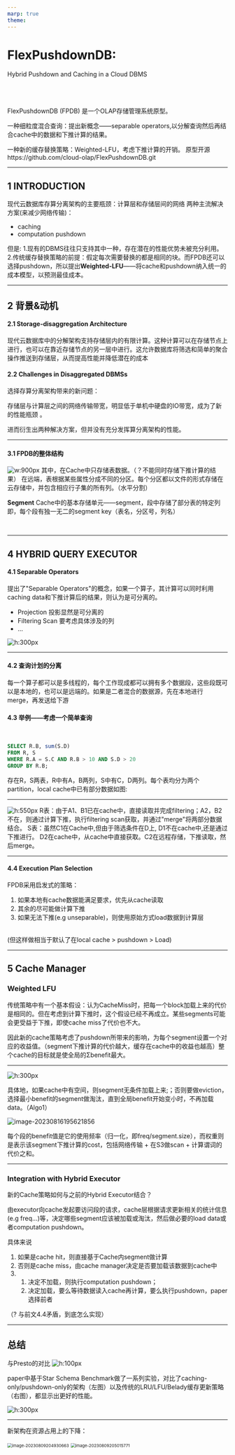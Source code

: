 ```yaml
---
marp: true
theme: 
---
```


# FlexPushdownDB: 

Hybrid Pushdown and Caching in a Cloud DBMS

</br></br></br>
FlexPushdownDB (FPDB) 是一个OLAP存储管理系统原型。

一种细粒度混合查询：提出新概念——separable operators,以分解查询然后再结合cache中的数据和下推计算的结果。

一种新的缓存替换策略：Weighted-LFU，考虑下推计算的开销。
原型开源https://github.com/cloud-olap/FlexPushdownDB.git

---
## 1 INTRODUCTION

现代云数据库存算分离架构的主要瓶颈：计算层和存储层间的网络
两种主流解决方案(来减少网络传输)：

- caching
- computation pushdown

但是:
1.现有的DBMS往往只支持其中一种，存在潜在的性能优势未被充分利用。
2.传统缓存替换策略的前提：假定每次需要替换的都是相同的块。而FPDB还可以选择pushdown，所以提出**Weighted-LFU**——将cache和pushdown纳入统一的成本模型，以预测最佳成本。

---

## 2 背景&动机

#### 2.1 Storage-disaggregation Architecture

现代云数据库中的分解架构支持存储层内的有限计算。这种计算可以在存储节点上进行，也可以在靠近存储节点的另一层中进行。这允许数据库将筛选和简单的聚合操作推送到存储层，从而提高性能并降低潜在的成本

#### 2.2 Challenges in Disaggregated DBMSs

选择存算分离架构带来的新问题：

存储层与计算层之间的网络传输带宽，明显低于单机中硬盘的IO带宽，成为了新的性能瓶颈 。

进而衍生出两种解决方案，但并没有充分发挥算分离架构的性能。


---
#### 3.1 FPDB的整体结构
![w:900px](FlexDB.assets/image-20230724223415571-16915721572801.png)
其中，在Cache中只存储表数据。（？不能同时存储下推计算的结果）
在远端，表根据某些属性分成不同的分区。每个分区都以文件的形式存储在云存储中，并包含相应行子集的所有列。（水平分割）

**Segment**
Cache中的基本存储单元——segment，段中存储了部分表的特定列
即，每个段有独一无二的segment key（表名，分区号，列名）
<!-- 另外，段结构的数据格式可以灵活选用，比如使用csv -->
</br>

---

## 4 HYBRID QUERY EXECUTOR

#### 4.1 Separable Operators

提出了"Separable Operators"的概念，如果一个算子，其计算可以同时利用caching data和下推计算后的结果，则认为是可分离的。

- Projection 投影显然是可分离的
- Filtering Scan 要考虑具体涉及的列
- ...

![h:300px](FlexDB.assets/image-20230809184450889.png)

___

#### 4.2 查询计划的分离

每一个算子都可以是多线程的，每个工作现成都可以拥有多个数据段，这些段既可以是本地的，也可以是远端的。如果是二者混合的数据源，先在本地进行merge，再发送给下游

#### 4.3 举例——考虑一个简单查询
<br>

```sql
SELECT R.B, sum(S.D)
FROM R, S
WHERE R.A = S.C AND R.B > 10 AND S.D > 20
GROUP BY R.B;
```

存在R，S两表，R中有A，B两列，S中有C，D两列。每个表均分为两个partition，local cache中已有部分数据如图:

---
![h:550px](FlexDB.assets/image-20230725032353159-16915721572805.png "example")
R表：由于A1、B1已在cache中，直接读取并完成filtering；A2，B2不在，则通过计算下推，执行filtering scan获取，并通过"merge"将两部分数据结合。
S表：虽然C1在Cache中,但由于筛选条件在D上, D1不在cache中,还是通过下推进行。
D2在cache中，从cache中直接获取。C2在远程存储，下推读取，然后merge。

---

#### 4.4 Execution Plan Selection

FPDB采用启发式的策略：

1. 如果本地有cache数据能满足要求，优先从cache读取<br>
2. 其余的尽可能做计算下推<br>
3. 如果无法下推(e.g unseparable)，则使用原始方式load数据到计算层<br>
<br>
(但这样做相当于默认了在local cache > pushdown > Load)

---

## 5 Cache Manager

### Weighted LFU

传统策略中有一个基本假设：认为CacheMiss时，把每一个block加载上来的代价是相同的。但在考虑到计算下推时，这个假设已经不再成立。某些segments可能会更受益于下推，即使cache miss了代价也不大。

因此新的cache策略考虑了pushdown所带来的影响，为每个segment设置一个对应的收益值。（segment下推计算的代价越大，缓存在cache中的收益也越高）整个cache的目标就是使全局的Σbenefit最大。

---
![h:300px](FlexDB.assets/image-20230816195520152.png)

具体地，如果cache中有空间，则segment无条件加载上来;；否则要做eviction，选择最小benefit的segment做淘汰，直到全局benefit开始变小时，不再加载data。（Algo1）

![image-20230816195621856](FlexDB.assets/image-20230816195621856.png)

每个段的benefit值是它的使用频率（归一化，即freq/segment.size），而权重则是表示该segment下推计算的cost，包括网络传输 + 在S3做scan + 计算谓词的代价之和。

---

### Integration with Hybrid Executor

新的Cache策略如何与之前的Hybrid Executor结合？

由executor向cache发起要访问段的请求，cache层根据请求更新相关的统计信息(e.g freq...)等，决定哪些segment应该被加载或淘汰，然后做必要的load data或者computation pushdown。

具体来说

1. 如果是cache hit，则直接基于Cache内segment做计算
2. 否则是cache miss，由cache manager决定是否要加载该数据到cache中
3. 1. 决定不加载，则执行computation pushdown；
   2. 决定加载，要么等待数据读入cache再计算，要么执行pushdown，paper选择前者

（? 与前文4.4矛盾，到底怎么实现）


---





## 总结

与Presto的对比
![h:100px](FlexDB.assets/image-20230816195753406.png)

paper中基于Star Schema Benchmark做了一系列实验，对比了caching-only/pushdown-only的架构（左图）以及传统的LRU/LFU/Belady缓存更新策略（右图），都显示出更好的性能。



![h:300px](FlexDB.assets/image-20230725042929326-16915721572803.png)

---



新架构在资源占用上的下降：

<img src="FlexDB.assets/image-20230809204930663.png" alt="image-20230809204930663" style="zoom:67%;" />



<img src="FlexDB.assets/image-20230809205015771.png" alt="image-20230809205015771" style="zoom:67%;" />

